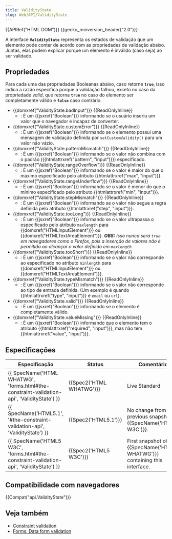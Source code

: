 ```yaml
---
title: ValidityState
slug: Web/API/ValidityState
---
```

{{APIRef("HTML DOM")}} {{gecko_minversion_header("2.0")}}

A interface **`ValidityState`** representa os estados de validação que um elemento
pode conter de acordo com as propriedades de validação abaixo. Juntas, elas podem explicar porque um elemento é inválido (caso seja) ao ser validado.

## Propriedades

Para cada uma das propriedades Booleanas abaixo, caso retorne **`true`**, isso indica a razão específica porque a validação falhou, exceto no caso da propriedade _valid_, que retorna **`true`** no caso do elemento ser completamente válido e **`false`** caso contrário.

- {{domxref("ValidityState.badInput")}} {{ReadOnlyInline}}
  - : É um {{jsxref("Boolean")}} informando se o usuário inseriu um valor que o navegador é incapaz de converter.
- {{domxref("ValidityState.customError")}} {{ReadOnlyInline}}
  - : É um {{jsxref("Boolean")}} informando se o elemento possui uma mensagem de validação definida por `setCustomValidity()` para um valor não vázio.
- {{domxref("ValidityState.patternMismatch")}} {{ReadOnlyInline}}
  - : É um {{jsxref("Boolean")}} informando se o valor não combina com o padrão ({{htmlattrxref("pattern", "input")}}) especificado.
- {{domxref("ValidityState.rangeOverflow")}} {{ReadOnlyInline}}
  - : É um {{jsxref("Boolean")}} informando se o valor é maior do que o máximo especificado pelo atributo {{htmlattrxref("max", "input")}}.
- {{domxref("ValidityState.rangeUnderflow")}} {{ReadOnlyInline}}
  - : É um {{jsxref("Boolean")}} informando se o valor é menor do que o mínimo especificado pelo atributo {{htmlattrxref("min", "input")}}.
- {{domxref("ValidityState.stepMismatch")}} {{ReadOnlyInline}}
  - : É um {{jsxref("Boolean")}} informando se o valor não segue a regra definida pelo atributo {{htmlattrxref("step", "input")}}.
- {{domxref("ValidityState.tooLong")}} {{ReadOnlyInline}}
  - : É um {{jsxref("Boolean")}} informando se o valor ultrapassa o especificado pelo atributo `maxlength` para {{domxref("HTMLInputElement")}} ou {{domxref("HTMLTextAreaElement")}}. _**OBS:** Isso nunca será `true` em navegadores como o Firefox, pois a inserção de valores não é permitida ao alcançar o valor definido em `maxlength`._
- {{domxref("ValidityState.tooShort")}} {{ReadOnlyInline}}
  - : É um {{jsxref("Boolean")}} informando se o valor não corresponde ao especificado no atributo `minlength` para {{domxref("HTMLInputElement")}} ou {{domxref("HTMLTextAreaElement")}}.
- {{domxref("ValidityState.typeMismatch")}} {{ReadOnlyInline}}
  - : É um {{jsxref("Boolean")}} informando se o valor não corresponde ao tipo de entrada definida. (Um exemplo é quando {{htmlattrxref("type", "input")}} é `email` ou `url`).
- {{domxref("ValidityState.valid")}} {{ReadOnlyInline}}
  - : É um {{jsxref("Boolean")}} informando se o elemento é completamente válido.
- {{domxref("ValidityState.valueMissing")}} {{ReadOnlyInline}}
  - : É um {{jsxref("Boolean")}} informando que o elemento tem o atributo {{htmlattrxref("required", "input")}}, mas não tem {{htmlattrxref("value", "input")}}.

## Especificações

| Especificação                                                                                                            | Status                           | Comentário                                                                        |
| ------------------------------------------------------------------------------------------------------------------------ | -------------------------------- | --------------------------------------------------------------------------------- |
| {{ SpecName('HTML WHATWG', 'forms.html#the-constraint-validation-api', 'ValidityState') }} | {{Spec2('HTML WHATWG')}} | Live Standard                                                                     |
| {{ SpecName('HTML5.1', '#the-constraint-validation-api', 'ValidityState') }}                     | {{Spec2('HTML5.1')}}     | No change from the previous snapshot {{SpecName('HTML5 W3C')}}.            |
| {{ SpecName('HTML5 W3C', 'forms.html#the-constraint-validation-api', 'ValidityState') }}     | {{Spec2('HTML5 W3C')}}     | First snapshot of {{SpecName('HTML WHATWG')}} containing this interface. |

## Compatibilidade com navegadores

{{Compat("api.ValidityState")}}

## Veja também

- [Constraint validation](/pt-BR/docs/Web/Guide/HTML/HTML5/Constraint_validation)
- [Forms: Data form validation](/pt-BR/docs/Web/Guide/HTML/Forms/Data_form_validation)
